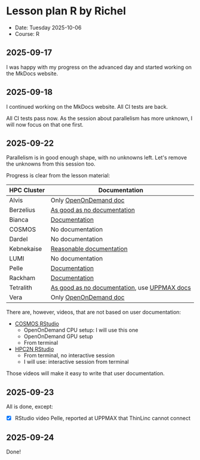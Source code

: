 # Lesson plan R by Richel

- Date: Tuesday 2025-10-06
- Course: R

## 2025-09-17

I was happy with my progress on the advanced day
and started working on the MkDocs website.

## 2025-09-18

I continued working on the MkDocs website.
All CI tests are back.

All CI tests pass now.
As the session about parallelism has more unknown,
I will now focus on that one first.

## 2025-09-22

Parallelism is in good enough shape, with no unknowns left.
Let's remove the unknowns from this session too.

Progress is clear from the lesson material:

HPC Cluster|Documentation
-----------|------------
Alvis      |Only [OpenOnDemand doc](https://www.c3se.chalmers.se/documentation/connecting/ondemand/)
Berzelius  |[As good as no documentation](https://nsc.liu.se/software/catalogue/tetralith/modules/rstudio.html)
Bianca     |[Documentation](https://docs.uppmax.uu.se/software/rstudio_on_bianca/)
COSMOS     |No documentation
Dardel     |No documentation
Kebnekaise |[Reasonable documentation](https://docs.hpc2n.umu.se/tutorials/connections/#interactive__apps__-__rstudio__server)
LUMI       |No documentation
Pelle      |[Documentation](https://docs.uppmax.uu.se/software/rstudio_on_pelle/)
Rackham    |[Documentation](https://docs.uppmax.uu.se/software/rstudio_on_rackham/)
Tetralith  |[As good as no documentation](https://nsc.liu.se/software/catalogue/tetralith/modules/rstudio.html), use [UPPMAX docs](https://docs.uppmax.uu.se/naiss/rstudio_on_tetralith/)
Vera       |Only [OpenOnDemand doc](https://www.c3se.chalmers.se/documentation/connecting/ondemand/)

There are, however, videos, that are not based on user documentation:

- [COSMOS RStudio](https://youtu.be/sPszk4DqI_U)
    - OpenOnDemand CPU setup: I will use this one
    - OpenOnDemand GPU setup
    - From terminal
- [HPC2N RStudio](https://youtu.be/V69FcmjzwwU)
    - From terminal, no interactive session
    - I will use: interactive session from terminal

Those videos will make it easy to write that user documentation.

## 2025-09-23

All is done, except:

- [x] RStudio video Pelle, reported at UPPMAX that ThinLinc cannot connect

## 2025-09-24

Done!
